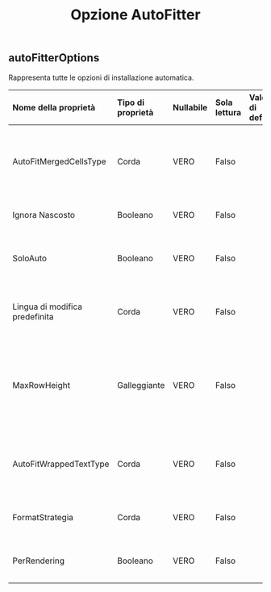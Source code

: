 ﻿---
title: Opzione AutoFitter
second_title: Aspose.Cells Cloud Documen
type: docs
url: /it/specification/model/autofitteroptions/
description: "Aspose.Cells Specifica del modello cloud: AutoFitterOptions. Gestisci facilmente Excel e altri fogli di calcolo con funzionalità come apertura, generazione, modifica, divisione, unione, confronto e conversione"
kwords: Excel, Office, Foglio di calcolo, Cloud REST API, AutoFitterOptions
weight: 50
---
## **autoFitterOptions**

 Rappresenta tutte le opzioni di installazione automatica.

| Nome della proprietà| Tipo di proprietà| Nullabile| Sola lettura| Valore di default| Descrizione|
|:- |:- |:- |:- |:- |:- |
| AutoFitMergedCellsType| Corda| VERO| Falso|| Ottiene e imposta il tipo di adattamento automatico dell'altezza della riga delle celle unite.|
| Ignora Nascosto| Booleano| VERO| Falso|| Ignora le righe/colonne nascoste.|
| SoloAuto| Booleano| VERO| Falso|| Indica se inserire solo le righe la cui altezza non è personalizzata.|
| Lingua di modifica predefinita| Corda| VERO| Falso|| Ottiene o imposta la lingua di modifica predefinita.|
| MaxRowHeight| Galleggiante| VERO| Falso|| Ottiene e imposta l'altezza massima della riga (in unità di punti) durante l'adattamento automatico delle righe.|
|AutoFitWrappedTextType| Corda| VERO| Falso|| Ottiene e imposta il tipo di testo inserito con adattamento automatico.|
| FormatStrategia| Corda| VERO| Falso|| Ottiene e imposta la strategia formattata.|
| PerRendering| Booleano| VERO| Falso|| Indica se è adatto allo scopo del rendering.|

